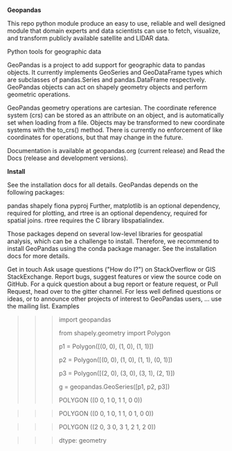 **Geopandas**

This repo python module produce an easy to use, reliable and well designed module that domain experts and data scientists can use to fetch, visualize, and transform publicly available satellite and LIDAR data.

Python tools for geographic data

GeoPandas is a project to add support for geographic data to pandas objects. It currently implements GeoSeries and GeoDataFrame types which are subclasses of pandas.Series and pandas.DataFrame respectively. GeoPandas objects can act on shapely geometry objects and perform geometric operations.

GeoPandas geometry operations are cartesian. The coordinate reference system (crs) can be stored as an attribute on an object, and is automatically set when loading from a file. Objects may be transformed to new coordinate systems with the to_crs() method. There is currently no enforcement of like coordinates for operations, but that may change in the future.

Documentation is available at geopandas.org (current release) and Read the Docs (release and development versions).

**Install**

See the installation docs for all details. GeoPandas depends on the following packages:

pandas
shapely
fiona
pyproj
Further, matplotlib is an optional dependency, required for plotting, and rtree is an optional dependency, required for spatial joins. rtree requires the C library libspatialindex.

Those packages depend on several low-level libraries for geospatial analysis, which can be a challenge to install. Therefore, we recommend to install GeoPandas using the conda package manager. See the installation docs for more details.

Get in touch
Ask usage questions ("How do I?") on StackOverflow or GIS StackExchange.
Report bugs, suggest features or view the source code on GitHub.
For a quick question about a bug report or feature request, or Pull Request, head over to the gitter channel.
For less well defined questions or ideas, or to announce other projects of interest to GeoPandas users, ... use the mailing list.
Examples

>>> import geopandas
>>> 
>>> from shapely.geometry import Polygon
>>> 
>>> p1 = Polygon([(0, 0), (1, 0), (1, 1)])
>>> 
>>> p2 = Polygon([(0, 0), (1, 0), (1, 1), (0, 1)])
>>> 
>>> p3 = Polygon([(2, 0), (3, 0), (3, 1), (2, 1)])
>>> 
>>> g = geopandas.GeoSeries([p1, p2, p3])
>>> 
>>> 
>>> 
>>> POLYGON ((0 0, 1 0, 1 1, 0 0))

>>> POLYGON ((0 0, 1 0, 1 1, 0 1, 0 0))

>>>   POLYGON ((2 0, 3 0, 3 1, 2 1, 2 0))

>>> dtype: geometry

